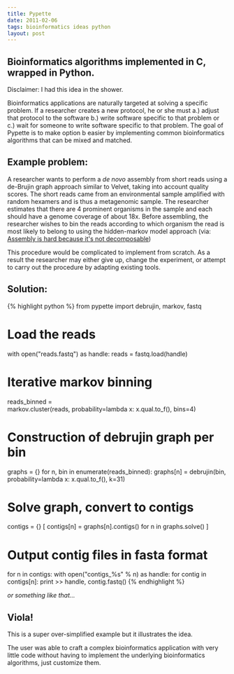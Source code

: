 ```yaml
---
title: Pypette
date: 2011-02-06
tags: bioinformatics ideas python
layout: post
---
```


## Bioinformatics algorithms implemented in C, wrapped in Python.

Disclaimer: I had this idea in the shower.

Bioinformatics applications are naturally targeted at solving a specific problem. If a researcher creates a new protocol, he or she must a.) adjust that protocol to the software b.) write software specific to that problem or c.) wait for someone to write software specific to that problem. The goal of Pypette is to make option b easier by implementing common bioinformatics algorithms that can be mixed and matched.

## Example problem:

A researcher wants to perform a _de novo_ assembly from short reads using a de-Brujin graph approach similar to Velvet, taking into account quality scores. The short reads came from an environmental sample amplified with random hexamers and is thus a metagenomic sample. The researcher estimates that there are 4 prominent organisms in the sample and each should have a genome coverage of about 18x. Before assembling, the researcher wishes to bin the reads according to which organism the read is most likely to belong to using the hidden-markov model approach (via: [Assembly is hard because it's not decomposable](http://ivory.idyll.org/blog/aug-10/assembly-part-i.html))

This procedure would be complicated to implement from scratch. As a result the researcher may either give up, change the experiment, or attempt to carry out the procedure by adapting existing tools.

## Solution:

{% highlight python %}
from pypette import debrujin, markov, fastq

# Load the reads
with open("reads.fastq") as handle:
    reads = fastq.load(handle)

# Iterative markov binning
reads_binned = \
    markov.cluster(reads, probability=lambda x: x.qual.to_f(), bins=4)
    
# Construction of debrujin graph per bin
graphs = {}
for n, bin in enumerate(reads_binned):
    graphs[n] = debrujin(bin, probability=lambda x: x.qual.to_f(), k=31)

# Solve graph, convert to contigs
contigs = {}
[ contigs[n] = graphs[n].contigs() for n in graphs.solve() ]

# Output contig files in fasta format
for n in contigs:
    with open("contigs_%s" % n) as handle:
        for contig in contigs[n]:
            print >> handle, contig.fastq()
{% endhighlight %}

_or something like that..._

## Viola!

This is a super over-simplified example but it illustrates the idea.

The user was able to craft a complex bioinformatics application with very little code without having to implement the underlying bioinformatics algorithms, just customize them.
